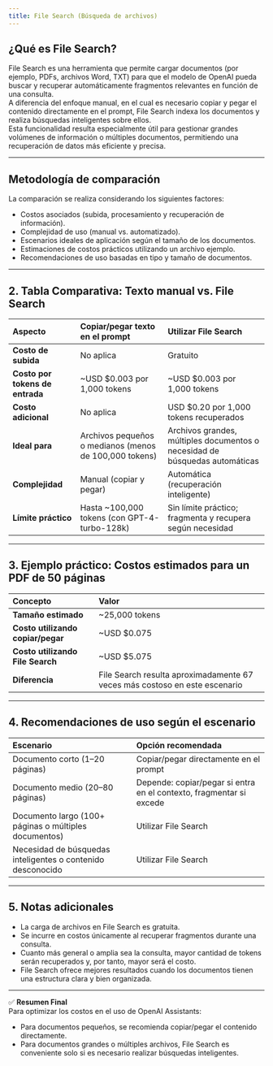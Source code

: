 ```yaml
---
title: File Search (Búsqueda de archivos)
---
```



## ¿Qué es File Search?

File Search es una herramienta que permite cargar documentos (por ejemplo, PDFs, archivos Word, TXT) para que el modelo de OpenAI pueda buscar y recuperar automáticamente fragmentos relevantes en función de una consulta.  
A diferencia del enfoque manual, en el cual es necesario copiar y pegar el contenido directamente en el prompt, File Search indexa los documentos y realiza búsquedas inteligentes sobre ellos.  
Esta funcionalidad resulta especialmente útil para gestionar grandes volúmenes de información o múltiples documentos, permitiendo una recuperación de datos más eficiente y precisa.

---

## Metodología de comparación

La comparación se realiza considerando los siguientes factores:
- Costos asociados (subida, procesamiento y recuperación de información).
- Complejidad de uso (manual vs. automatizado).
- Escenarios ideales de aplicación según el tamaño de los documentos.
- Estimaciones de costos prácticos utilizando un archivo ejemplo.
- Recomendaciones de uso basadas en tipo y tamaño de documentos.

---

## 2. Tabla Comparativa: Texto manual vs. File Search

| Aspecto | Copiar/pegar texto en el prompt | Utilizar File Search |
|:---|:---|:---|
| **Costo de subida** | No aplica | Gratuito |
| **Costo por tokens de entrada** | ~USD $0.003 por 1,000 tokens | ~USD $0.003 por 1,000 tokens |
| **Costo adicional** | No aplica | USD $0.20 por 1,000 tokens recuperados |
| **Ideal para** | Archivos pequeños o medianos (menos de 100,000 tokens) | Archivos grandes, múltiples documentos o necesidad de búsquedas automáticas |
| **Complejidad** | Manual (copiar y pegar) | Automática (recuperación inteligente) |
| **Límite práctico** | Hasta ~100,000 tokens (con GPT-4-turbo-128k) | Sin límite práctico; fragmenta y recupera según necesidad |

---

## 3. Ejemplo práctico: Costos estimados para un PDF de 50 páginas

| Concepto | Valor |
|:---|:---|
| **Tamaño estimado** | ~25,000 tokens |
| **Costo utilizando copiar/pegar** | ~USD $0.075 |
| **Costo utilizando File Search** | ~USD $5.075 |
| **Diferencia** | File Search resulta aproximadamente 67 veces más costoso en este escenario |

---

## 4. Recomendaciones de uso según el escenario

| Escenario | Opción recomendada |
|:---|:---|
| Documento corto (1–20 páginas) | Copiar/pegar directamente en el prompt |
| Documento medio (20–80 páginas) | Depende: copiar/pegar si entra en el contexto, fragmentar si excede |
| Documento largo (100+ páginas o múltiples documentos) | Utilizar File Search |
| Necesidad de búsquedas inteligentes o contenido desconocido | Utilizar File Search |

---

## 5. Notas adicionales

- La carga de archivos en File Search es gratuita.
- Se incurre en costos únicamente al recuperar fragmentos durante una consulta.
- Cuanto más general o amplia sea la consulta, mayor cantidad de tokens serán recuperados y, por tanto, mayor será el costo.
- File Search ofrece mejores resultados cuando los documentos tienen una estructura clara y bien organizada.

---

✅ **Resumen Final**  
Para optimizar los costos en el uso de OpenAI Assistants:
- Para documentos pequeños, se recomienda copiar/pegar el contenido directamente.
- Para documentos grandes o múltiples archivos, File Search es conveniente solo si es necesario realizar búsquedas inteligentes.
